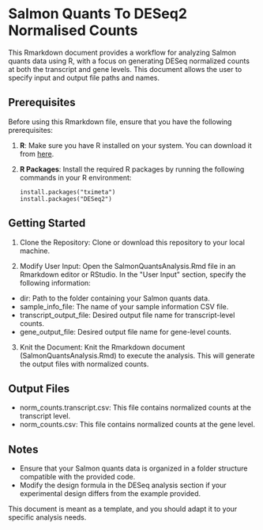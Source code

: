 # Salmon Quants To DESeq2 Normalised Counts

This Rmarkdown document provides a workflow for analyzing Salmon quants data using R, with a focus on generating DESeq normalized counts at both the transcript and gene levels. This document allows the user to specify input and output file paths and names.

## Prerequisites

Before using this Rmarkdown file, ensure that you have the following prerequisites:

1. **R**: Make sure you have R installed on your system. You can download it from [here](https://www.r-project.org/).

2. **R Packages**: Install the required R packages by running the following commands in your R environment:

   ```
   install.packages("tximeta")
   install.packages("DESeq2")
## Getting Started

1. Clone the Repository: Clone or download this repository to your local machine.

2. Modify User Input: Open the SalmonQuantsAnalysis.Rmd file in an Rmarkdown editor or RStudio. In the "User Input" section, specify the following information:

  - dir: Path to the folder containing your Salmon quants data.
  - sample_info_file: The name of your sample information CSV file.
  - transcript_output_file: Desired output file name for transcript-level counts.
  - gene_output_file: Desired output file name for gene-level counts.
3. Knit the Document: Knit the Rmarkdown document (SalmonQuantsAnalysis.Rmd) to execute the analysis. This will generate the output files with normalized counts.

## Output Files

- norm_counts.transcript.csv: This file contains normalized counts at the transcript level.
- norm_counts.csv: This file contains normalized counts at the gene level.

## Notes
- Ensure that your Salmon quants data is organized in a folder structure compatible with the provided code.
- Modify the design formula in the DESeq analysis section if your experimental design differs from the example provided.

This document is meant as a template, and you should adapt it to your specific analysis needs.
